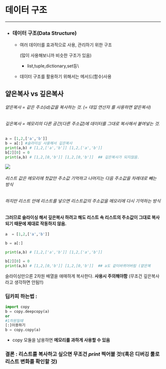 # 데이터 구조

--- 

- ### 데이터 구조(Data Structure)
  
  - 여러 데이터를 효과적으로 사용, 관리하기 위한 구조
    
    (많이 사용해보니까 비슷한 구조가 있음)
    
    - list,tuple,dictionary,set등\
  
  - 데이터 구조를 활용하기 위해서는 메서드(함수)사용

## 얕은복사 vs 깊은복사

###### 얕은복사 = 같은 주소(id)값을 복사하는 것. (= 대입 연산자 를 사용하면 얕은복사)

###### 깊은복사 = 메모리의 다른 공간(다른 주소값)에 데이터를 그대로 복사해서 붙여넣는 것.

```python
a = [1,2,['a','b']]
b = a[:] #슬라이싱 사용해서 깊은복사
print(a,b) # [1,2,['a','b']] [1,2,['a','b']]
b[2][0] = 0
print(a,b) # [1,2,[0,'b']] [1,2,[0,'b']]  ## 깊은복사가 되지않음.
```

![](C:\Users\SSAFY\AppData\Roaming\marktext\images\2023-01-26-10-22-28-image.png)

###### 리스트 값은 메모리에 첫값만 주소값 기억하고 나머지는 다음 주소값을 차례대로 빼는 방식

###### 하지만 리스트 안에 리스트를 넣으면 리스트값의 주소값을 메모리에 다시 기억하는 방식

#### 그러므로 슬라이싱 해서 깊은복사 하려고 해도 리스트 속 리스트의 주소값이 그대로 복사되기 때문에 제대로 작동하지 않음.

```python
a  = [1,2,['a','b']]

b = a[:]

print(a,b) # [1,2,['a','b']] [1,2,['a','b']]

b[2][0] = 0 
print(a,b) # [1,2,[0,'b']] [1,2,[0,'b']]  ## a도 같이바뀌어버림 (얕은복
```

슬라이싱만으론 2차원 배열을 애매하게 복사한다. **사용시 주의해야함** (무조건 깊은복사라고 생각하면 안됨!!)

### 딥카피 하는법 :

```python
import copy
b = copy.deepcopy(a)
or
#1차원일때
[:]이용하기
b = copy.copy(a)
```

- copy 모듈을 남용하면 **메모리를 과하게 사용할 수 있음**

### 결론 : 리스트를 복사하고 싶으면 무조건 *print* 찍어볼 것!(혹은 디버깅 툴로 리스트 변화를 확인할 것)
